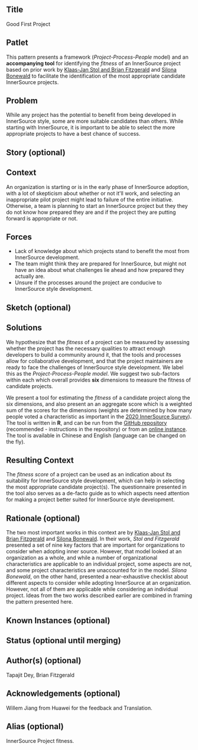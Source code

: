 ## Title

Good First Project

## Patlet

This pattern presents a framework (_Project-Process-People_ model) and an __accompanying tool__ for identifying the _fitness_ of an InnerSource project based on prior work by [Klaas-Jan Stol and Brian Fitzgerald](https://ulir.ul.ie/bitstream/handle/10344/4443/Stol_2014_inner.pdf?sequence=2) and [Silona Bonewald](https://innersourcecommons.org/assets/files/InnerSourceChecklist.pdf) to facilitate the identification of the most appropriate candidate InnerSource projects.

## Problem

While any project has the potential to benefit from being developed in InnerSource style, some are more suitable candidates than others. While starting with InnerSource, it is important to be able to select the more appropriate projects to have a best chance of success.

## Story (optional)

## Context

An organization is starting or is in the early phase of InnerSource adoption, with a lot of skepticism about whether or not it'll work, and selecting an inappropriate pilot project might lead to failure of the entire initiative. Otherwise, a team is planning to start an InnerSource project but they they do not know how prepared they are and if the project they are putting forward is appropriate or not.

## Forces

- Lack of knowledge about which projects stand to benefit the most from InnerSource development.
- The team might think they are prepared for InnerSource, but might not have an idea about what challenges lie ahead and how prepared they actually are.
- Unsure if the processes around the project are conducive to InnerSource style development.

## Sketch (optional)

## Solutions

We hypothesize that the _fitness_ of a project can be measured by assessing whether the project has the necessary qualities to attract enough developers to build a community around it, that the tools and processes allow for collaborative development, and that the project maintainers are ready to face the challenges of InnerSource style development. We label this as the  _Project-Process-People model_. We suggest two sub-factors within each which overall provides __six__ dimensions to measure the fitness of candidate projects.

We present a tool for estimating the _fitness_ of a candidate project along the six dimensions, and also present an an aggregate score which is a weighted sum of the scores for the dimensions (weights are determined by how many people voted a characteristic as important in the [2020 InnerSource Survey](https://tapjdey.github.io/InnerSource_Survey_2020/index.html)).
The tool is written in __R__, and can be run from the [GitHub repository](https://github.com/tapjdey/InnerSource_Project_Fitness) (recommended - instructions in the repository) or from an [online instance](https://tapjdey.shinyapps.io/InnerSource_Fitness_Checker/). The tool is available in Chinese and English (language can be changed on the fly).

## Resulting Context

The _fitness score_ of a project can be used as an indication about its suitability for InnerSource style development, which can help in selecting the most appropriate candidate project(s). The questionnaire presented in the tool also serves as a de-facto guide as to which aspects need attention for making a project better suited for InnerSource style development.

## Rationale (optional)

The two most important works in this context are by [Klaas-Jan Stol and Brian Fitzgerald](https://ulir.ul.ie/bitstream/handle/10344/4443/Stol_2014_inner.pdf?sequence=2) and [Silona Bonewald](https://innersourcecommons.org/assets/files/InnerSourceChecklist.pdf).
In their work, _Stol and Fitzgerald_ presented a set of nine key factors that are important for organizations to consider when adopting inner source. However, that model looked at an organization as a whole, and while a number of organizational characteristics are applicable to an individual project, some aspects are not, and some project characteristics are unaccounted for in the model. _Silona Bonewald_, on the other hand, presented a near-exhaustive checklist about different aspects to consider while adopting InnerSource at an organization. However, not all of them are applicable while considering an individual project. Ideas from the two works described earlier are combined in framing the pattern presented here.

## Known Instances (optional)

## Status (optional until merging)

## Author(s) (optional)

Tapajit Dey, Brian Fitzgerald

## Acknowledgements (optional)

Willem Jiang from Huawei for the feedback and Translation.

## Alias (optional)

InnerSource Project fitness.
